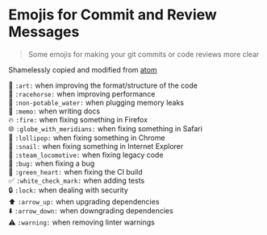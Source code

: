 # Emojis for Commit and Review Messages
> Some emojis for making your git commits or code reviews more clear

Shamelessly copied and modified from [atom](//atom.io)    

:art: `:art:` when improving the format/structure of the code    
:racehorse: `:racehorse:` when improving performance    
:non-potable_water: `:non-potable_water:` when plugging memory leaks    
:memo: `:memo:` when writing docs    
:fire: `:fire:` when fixing something in Firefox    
:globe_with_meridians: `:globe_with_meridians:` when fixing something in Safari    
:lollipop: `:lollipop:` when fixing something in Chrome    
:snail: `:snail:` when fixing something in Internet Explorer    
:steam_locomotive: `:steam_locomotive:` when fixing legacy code   
:bug: `:bug:` when fixing a bug    
:green_heart: `:green_heart:` when fixing the CI build    
:white_check_mark: `:white_check_mark:` when adding tests    
:lock: `:lock:` when dealing with security   
:arrow_up: `:arrow_up:` when upgrading dependencies    
:arrow_down: `:arrow_down:` when downgrading dependencies    
:warning: `:warning:` when removing linter warnings
